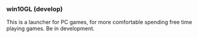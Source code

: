### win10GL (develop)

This is a launcher for PC games, for more comfortable spending free time playing games. Be in development.
